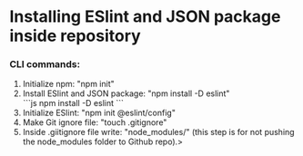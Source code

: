 # Installing ESlint and JSON package inside repository

### CLI commands:
<ol>
  <li>Initialize npm: "npm init"</li>
  <li>Install ESlint and JSON package: "npm install -D eslint"</li>
  
  <span>
  ```js
  npm install -D eslint
  ```
  </span>
  
  <li>Initialize ESlint: "npm init @eslint/config"</li>
  <li>Make Git ignore file: "touch .gitignore"</li>
  <li>Inside .giitignore file write: "node_modules/" (this step is for not pushing the node_modules folder to Github repo).></li>
</ol>
